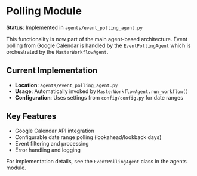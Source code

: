 # Polling Module

**Status**: Implemented in `agents/event_polling_agent.py`

This functionality is now part of the main agent-based architecture. Event polling from Google Calendar is handled by the `EventPollingAgent` which is orchestrated by the `MasterWorkflowAgent`.

## Current Implementation

- **Location**: `agents/event_polling_agent.py`
- **Usage**: Automatically invoked by `MasterWorkflowAgent.run_workflow()`
- **Configuration**: Uses settings from `config/config.py` for date ranges

## Key Features

- Google Calendar API integration
- Configurable date range polling (lookahead/lookback days)
- Event filtering and processing
- Error handling and logging

For implementation details, see the `EventPollingAgent` class in the agents module.
